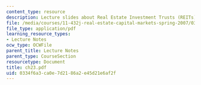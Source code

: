 ```yaml
---
content_type: resource
description: Lecture slides about Real Estate Investment Trusts (REITs).
file: /media/courses/11-432j-real-estate-capital-markets-spring-2007/0334f6a3ca0e7d2186a2e45d21e6af2f_ch23.pdf
file_type: application/pdf
learning_resource_types:
- Lecture Notes
ocw_type: OCWFile
parent_title: Lecture Notes
parent_type: CourseSection
resourcetype: Document
title: ch23.pdf
uid: 0334f6a3-ca0e-7d21-86a2-e45d21e6af2f
---
```

